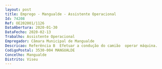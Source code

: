 ```yaml
--- 
layout: post
title: Emprego - Mangualde - Assistente Operacional
Id: 74208
Ref: OE202001/1126
DataAbertura: 2020-01-30
DataFecho: 2020-02-13
Trabalho: Assistente Operacional
Empregador: Câmara Municipal de Mangualde
Descricao: Referência B  Efetuar a condução do camião  operar máquina. Referência C  Auxiliar o cuidado de crianças e efetuar o acompanhamento das crianças na escola  efetuar a limpeza das instalações escolares  apoiar e dar assistência em situações de primeiros socorros  zelar pela conservação das instalações e dos equipamentos escolares  apoiar sala do autismo. Referência D  Desempenhar as funções de operador de bombagem, limpar as instalações e efetuar a manutenção de equipamentos.
CodigoPostal: 3530-004 MANGUALDE
Concelho: Mangualde
Distrito: Viseu
--- 
```

